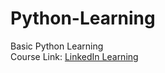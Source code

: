 # Python-Learning
Basic Python Learning<br>
Course Link: [LinkedIn Learning][lil-course-url]

[lil-course-url]: https://www.linkedin.com/learning/learning-python-14393370
